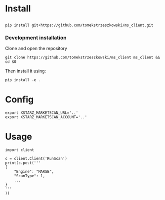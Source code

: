 # Install
##
```
pip install git+https://github.com/tomekstrzeszkowski/ms_client.git
```
### Development installation
Clone and open the repository
```
git clone https://github.com/tomekstrzeszkowski/ms_client ms_client && cd $0
```
Then install it using:
```
pip install -e .
```

# Config
```
export XSTARZ_MARKETSCAN_URL='..'
export XSTARZ_MARKETSCAN_ACCOUNT='..'
```
# Usage
```
import client

c = client.Client('RunScan')
print(c.post('''
{
    "Engine": "MARSE",
    "ScanType": 1,
    ...
}
'''
))

```
